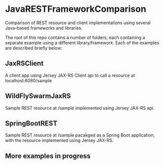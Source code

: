 # JavaRESTFrameworkComparison
Comparison of REST resource and client implementations using several
Java-based frameworks and libraries.

The root of this repo contains a number of folders, each containing a
separate example using a different library/framework. Each of the
examples are described briefly below:

## JaxRSClient
A client app using Jersey JAX-RS Client api to call a resource at
localhost:8080/sample

## WildFlySwarmJaxRS
Sample REST resource at /sample implemented using Jersey JAX-RS api.

## SpringBootREST
Sample REST resource at /sample pacakged as a Spring Boot application,
with the resource implemented using Jersey JAX-RS.

## More examples in progress
